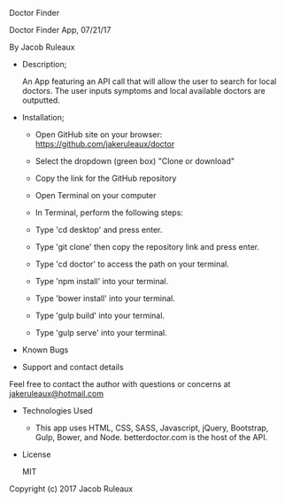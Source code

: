 Doctor Finder

Doctor Finder App, 07/21/17

By Jacob Ruleaux

* Description;

  An App featuring an API call that will allow the user to search for local doctors. The user inputs symptoms and local available doctors are outputted.

* Installation;

  * Open GitHub site on your browser: https://github.com/jakeruleaux/doctor

  * Select the dropdown (green box) "Clone or download"

  * Copy the link for the GitHub repository

  * Open Terminal on your computer

  * In Terminal, perform the following steps:

  * Type 'cd desktop' and press enter.

  * Type 'git clone' then copy the repository link and press enter.

  * Type 'cd doctor' to access the path on your terminal.

  * Type 'npm install' into your terminal.

  * Type 'bower install' into your terminal.

  * Type 'gulp build' into your terminal.

  * Type 'gulp serve' into your terminal.

* Known Bugs



* Support and contact details

Feel free to contact the author with questions or concerns at jakeruleaux@hotmail.com

* Technologies Used

    * This app uses HTML, CSS, SASS, Javascript, jQuery, Bootstrap, Gulp, Bower, and Node. betterdoctor.com is the host of the API.

* License

  MIT

Copyright (c) 2017 Jacob Ruleaux
